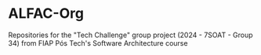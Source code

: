 # ALFAC-Org
Repositories for the "Tech Challenge" group project (2024 - 7SOAT - Group 34) from FIAP Pós Tech's Software Architecture course
